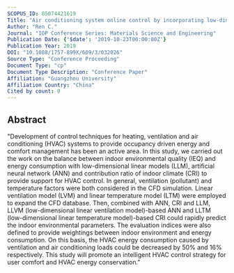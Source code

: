 ```yaml
---
SCOPUS_ID: 85074421619
Title: "Air conditioning system online control by incorporating low-dimensional linear models and intelligent predictions"
Author: "Ren C."
Journal: "IOP Conference Series: Materials Science and Engineering"
Publication Date: {'$date': '2019-10-23T00:00:00Z'}
Publication Year: 2019
DOI: "10.1088/1757-899X/609/3/032026"
Source Type: "Conference Proceeding"
Document Type: "cp"
Document Type Description: "Conference Paper"
Affiliation: "Guangzhou University"
Affiliation Country: "China"
Cited by count: 0
---
```


## Abstract
"Development of control techniques for heating, ventilation and air conditioning (HVAC) systems to provide occupancy driven energy and comfort management has been an active area. In this study, we carried out the work on the balance between indoor environmental quality (IEQ) and energy consumption with low-dimensional linear models (LLM), artificial neural network (ANN) and contribution ratio of indoor climate (CRI) to provide support for HVAC control. In general, ventilation (pollutant) and temperature factors were both considered in the CFD simulation. Linear ventilation model (LVM) and linear temperature model (LTM) were employed to expand the CFD database. Then, combined with ANN, CRI and LLM, LLVM (low-dimensional linear ventilation model)-based ANN and LLTM (low-dimensional linear temperature model)-based CRI could rapidly predict the indoor environmental parameters. The evaluation indices were also defined to provide weightings between indoor environment and energy consumption. On this basis, the HVAC energy consumption caused by ventilation and air conditioning loads could be decreased by 50% and 16% respectively. This study will promote an intelligent HVAC control strategy for user comfort and HVAC energy conservation."
